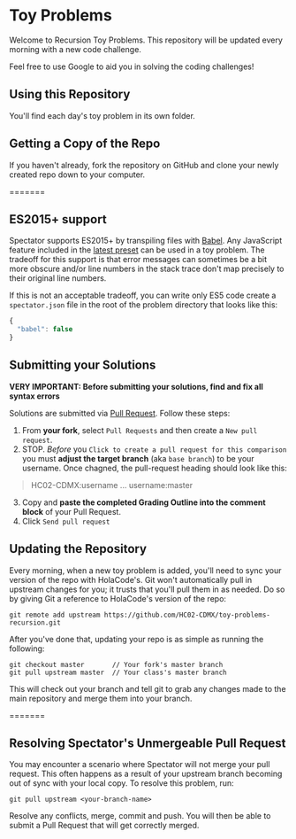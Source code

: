 # Toy Problems

Welcome to Recursion Toy Problems. This repository will be updated every morning with a new code challenge.

Feel free to use Google to aid you in solving the coding challenges!

## Using this Repository

You'll find each day's toy problem in its own folder.

## Getting a Copy of the Repo

If you haven't already, fork the repository on GitHub and clone your newly created
repo down to your computer.

=======

## ES2015+ support

Spectator supports ES2015+ by transpiling files with [Babel](https://babeljs.io/). Any JavaScript feature included in the [latest preset](https://babeljs.io/docs/plugins/preset-latest/) can be used in a toy problem. The tradeoff for this support is that error messages can sometimes be a bit more obscure and/or line numbers in the stack trace don't map precisely to their original line numbers.

If this is not an acceptable tradeoff, you can write only ES5 code create a `spectator.json` file in the root of the problem directory that looks like this:

```js
{
  "babel": false
}
```

## Submitting your Solutions

**VERY IMPORTANT: Before submitting your solutions, find and fix all syntax errors**

Solutions are submitted via [Pull Request](https://help.github.com/articles/using-pull-requests). Follow these steps:

1.  From **your fork**, select `Pull Requests` and then create a `New pull request`.
2.  STOP. _Before_ you `Click to create a pull request for this comparison` you must **adjust the target branch** (aka `base branch`) to be your username. Once chagned, the pull-request heading should look like this:

> HC02-CDMX:username ... username:master

3.  Copy and **paste the completed Grading Outline into the comment block** of your Pull Request.
4.  Click `Send pull request`

## Updating the Repository

Every morning, when a new toy problem is added, you'll need to sync your version of
the repo with HolaCode's. Git won't automatically pull in upstream changes for
you; it trusts that you'll pull them in as needed. Do so by giving Git a reference
to HolaCode's version of the repo:

    git remote add upstream https://github.com/HC02-CDMX/toy-problems-recursion.git

After you've done that, updating your repo is as simple as running the following:

    git checkout master       // Your fork's master branch
    git pull upstream master  // Your class's master branch

This will check out your branch and tell git to grab any changes made to the main
repository and merge them into your branch.

=======

## Resolving Spectator's Unmergeable Pull Request

You may encounter a scenario where Spectator will not merge your pull request. This
often happens as a result of your upstream branch becoming out of sync with your
local copy. To resolve this problem, run:

    git pull upstream <your-branch-name>

Resolve any conflicts, merge, commit and push. You will then be able to submit a
Pull Request that will get correctly merged.
